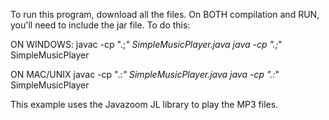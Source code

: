 To run this program, download all the files.  On BOTH compilation and RUN, you'll need to include the jar file.  To do this:

ON WINDOWS:
javac -cp ".;*" SimpleMusicPlayer.java
java -cp ".;*" SimpleMusicPlayer

ON MAC/UNIX
javac -cp ".:*" SimpleMusicPlayer.java
java -cp ".:*" SimpleMusicPlayer

This example uses the Javazoom JL library to play the MP3 files.

